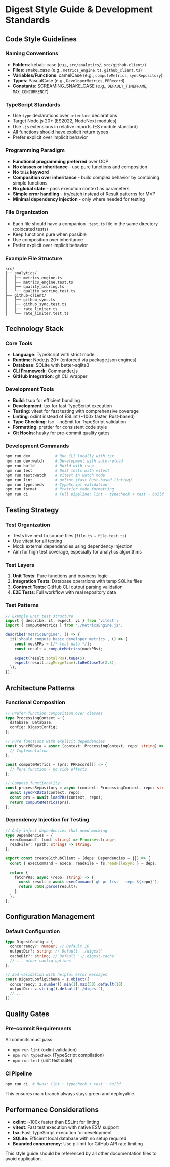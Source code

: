 # Digest Style Guide & Development Standards

## Code Style Guidelines

### Naming Conventions
- **Folders**: kebab-case (e.g., `src/analytics/`, `src/github-client/`)
- **Files**: snake_case (e.g., `metrics_engine.ts`, `github_client.ts`)
- **Variables/Functions**: camelCase (e.g., `computeMetrics`, `syncRepository`)
- **Types**: PascalCase (e.g., `DeveloperMetrics`, `PRRecord`)
- **Constants**: SCREAMING_SNAKE_CASE (e.g., `DEFAULT_TIMEFRAME`, `MAX_CONCURRENCY`)

### TypeScript Standards
- Use `type` declarations over `interface` declarations
- Target Node.js 20+ (ES2022, NodeNext modules)
- Use `.js` extensions in relative imports (ES module standard)
- All functions should have explicit return types
- Prefer explicit over implicit behavior

### Programming Paradigm
- **Functional programming preferred** over OOP
- **No classes or inheritance** - use pure functions and composition
- **No `this` keyword**
- **Composition over inheritance** - build complex behavior by combining simple functions
- **No global state** - pass execution context as parameters
- **Simple error handling** - try/catch instead of Result patterns for MVP
- **Minimal dependency injection** - only where needed for testing

### File Organization
- Each file should have a companion `.test.ts` file in the same directory (colocated tests)
- Keep functions pure when possible
- Use composition over inheritance
- Prefer explicit over implicit behavior

### Example File Structure
```
src/
├── analytics/
│   ├── metrics_engine.ts
│   ├── metrics_engine.test.ts
│   ├── quality_scoring.ts
│   └── quality_scoring.test.ts
├── github-client/
│   ├── github_sync.ts
│   ├── github_sync.test.ts
│   ├── rate_limiter.ts
│   └── rate_limiter.test.ts
```

## Technology Stack

### Core Tools
- **Language**: TypeScript with strict mode
- **Runtime**: Node.js 20+ (enforced via package.json engines)
- **Database**: SQLite with better-sqlite3
- **CLI Framework**: Commander.js
- **GitHub Integration**: gh CLI wrapper

### Development Tools  
- **Build**: tsup for efficient bundling
- **Development**: tsx for fast TypeScript execution
- **Testing**: vitest for fast testing with comprehensive coverage
- **Linting**: oxlint instead of ESLint (~100x faster, Rust-based)
- **Type Checking**: tsc --noEmit for TypeScript validation
- **Formatting**: prettier for consistent code style
- **Git Hooks**: husky for pre-commit quality gates

### Development Commands
```bash
npm run dev           # Run CLI locally with tsx
npm run dev:watch     # Development with auto-reload
npm run build         # Build with tsup
npm run test          # Unit tests with vitest
npm run test:watch    # Vitest in watch mode
npm run lint          # oxlint (fast Rust-based linting)
npm run typecheck     # TypeScript validation
npm run format        # Prettier code formatting
npm run ci            # Full pipeline: lint + typecheck + test + build
```

## Testing Strategy

### Test Organization
- Tests live next to source files (`file.ts` + `file.test.ts`)
- Use vitest for all testing
- Mock external dependencies using dependency injection
- Aim for high test coverage, especially for analytics algorithms

### Test Layers
1. **Unit Tests**: Pure functions and business logic
2. **Integration Tests**: Database operations with temp SQLite files
3. **Contract Tests**: GitHub CLI output parsing validation
4. **E2E Tests**: Full workflow with real repository data

### Test Patterns
```typescript
// Example unit test structure
import { describe, it, expect, vi } from 'vitest';
import { computeMetrics } from './metricsEngine.js';

describe('metricsEngine', () => {
  it('should compute basic developer metrics', () => {
    const mockPRs = [/* test data */];
    const result = computeMetrics(mockPRs);
    
    expect(result.totalPRs).toBe(5);
    expect(result.avgMergeTime).toBeCloseTo(2.5);
  });
});
```

## Architecture Patterns

### Functional Composition
```typescript
// Prefer function composition over classes
type ProcessingContext = {
  database: Database;
  config: DigestConfig;
};

// Pure functions with explicit dependencies
const syncPRData = async (context: ProcessingContext, repo: string) => {
  // Implementation
};

const computeMetrics = (prs: PRRecord[]) => {
  // Pure function - no side effects
};

// Compose functionality
const processRepository = async (context: ProcessingContext, repo: string) => {
  await syncPRData(context, repo);
  const prs = await loadPRs(context, repo);
  return computeMetrics(prs);
};
```

### Dependency Injection for Testing
```typescript
// Only inject dependencies that need mocking
type Dependencies = {
  execCommand?: (cmd: string) => Promise<string>;
  readFile?: (path: string) => string;
};

export const createGithubClient = (deps: Dependencies = {}) => {
  const { execCommand = execa, readFile = fs.readFileSync } = deps;
  
  return {
    fetchPRs: async (repo: string) => {
      const result = await execCommand(`gh pr list --repo ${repo}`);
      return JSON.parse(result);
    }
  };
};
```

## Configuration Management

### Default Configuration
```typescript
type DigestConfig = {
  concurrency?: number; // Default 10
  outputDir?: string; // Default './digest'
  cacheDir?: string; // Default '~/.digest-cache'
  // ... other config options
};

// Zod validation with helpful error messages
const DigestConfigSchema = z.object({
  concurrency: z.number().min(1).max(50).default(10),
  outputDir: z.string().default('./digest'),
  // ...
});
```

## Quality Gates

### Pre-commit Requirements
All commits must pass:
- `npm run lint` (oxlint validation)
- `npm run typecheck` (TypeScript compilation)
- `npm run test` (unit test suite)

### CI Pipeline
```bash
npm run ci  # Runs: lint + typecheck + test + build
```

This ensures main branch always stays green and deployable.

## Performance Considerations

- **oxlint**: ~100x faster than ESLint for linting
- **vitest**: Fast test execution with native ESM support
- **tsx**: Fast TypeScript execution for development
- **SQLite**: Efficient local database with no setup required
- **Bounded concurrency**: Use p-limit for GitHub API rate limiting

This style guide should be referenced by all other documentation files to avoid duplication.